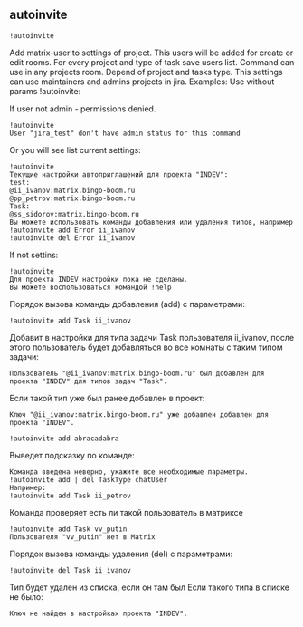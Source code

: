 ## autoinvite

`!autoinvite`

Add matrix-user to settings of project. This users will be added for create or edit rooms. For every project and type of task save users list.
Command can use in any projects room. Depend of project and tasks type.
This settings can use maintainers and admins projects in jira.
Examples:
Use without params !autoinvite:

If user not admin - permissions denied.

```
!autoinvite
User "jira_test" don't have admin status for this command
```

Or you will see list current settings:

```
!autoinvite
Текущие настройки автоприглашений для проекта "INDEV":
test:
@ii_ivanov:matrix.bingo-boom.ru
@pp_petrov:matrix.bingo-boom.ru
Task:
@ss_sidorov:matrix.bingo-boom.ru
Вы можете использовать команды добавления или удаления типов, например
!autoinvite add Error ii_ivanov
!autoinvite del Error ii_ivanov
```

If not settins:

```
!autoinvite
Для проекта INDEV настройки пока не сделаны.
Вы можете воспользоваться командой !help
```

Порядок вызова команды добавления (add) с параметрами:

```
!autoinvite add Task ii_ivanov
```

Добавит в настройки для типа задачи Task пользователя ii_ivanov, после этого пользователь будет добавляться во все комнаты с таким типом задачи:

```
Пользователь "@ii_ivanov:matrix.bingo-boom.ru" был добавлен для проекта "INDEV" для типов задач "Task".
```

Если такой тип уже был ранее добавлен в проект:

```
Ключ "@ii_ivanov:matrix.bingo-boom.ru" уже добавлен добавлен для проекта "INDEV".
```

```
!autoinvite add abracadabra
```

Выведет подсказку по команде:

```
Команда введена неверно, укажите все необходимые параметры.
!autoinvite add | del TaskType chatUser
Например:
!autoinvite add Task ii_petrov
```

Команда проверяет есть ли такой пользователь в матриксе

```
!autoinvite add Task vv_putin
Пользователя "vv_putin" нет в Matrix
```

Порядок вызова команды удаления (del) с параметрами:

```
!autoinvite del Task ii_ivanov
```

Тип будет удален из списка, если он там был
Если такого типа в списке не было:

```
Ключ не найден в настройках проекта "INDEV".
```
